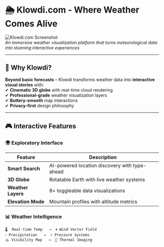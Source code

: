 # 🌦️ Klowdi.com - Where Weather Comes Alive  

![Klowdi.com Screenshot](https://i.ibb.co/kQkVsGr/files-2083263-1735252761431-image.png)  
*An immersive weather visualization platform that turns meteorological data into stunning interactive experiences*

---

## 🌟 Why Klowdi?  
**Beyond basic forecasts** – Klowdi transforms weather data into **interactive visual stories** with:  
✔ **Cinematic 3D globe** with real-time cloud rendering  
✔ **Professional-grade** weather visualization layers  
✔ **Buttery-smooth** map interactions  
✔ **Privacy-first** design philosophy  

---

## 🎮 Interactive Features  

### 🌍 **Exploratory Interface**  
| Feature | Description |  
|---------|-------------|  
| **Smart Search** | AI-powered location discovery with type-ahead |  
| **3D Globe** | Rotatable Earth with live weather systems |  
| **Weather Layers** | 8+ toggleable data visualizations |  
| **Elevation Mode** | Mountain profiles with altitude metrics |  

### 📊 **Weather Intelligence**  
```plaintext
🌡️  Real-time Temp   →  🌀 Wind Vector Field  
💧 Precipitation   →  ⚡ Pressure Systems  
🌫️ Visibility Map   →  🌈 Thermal Imaging  

